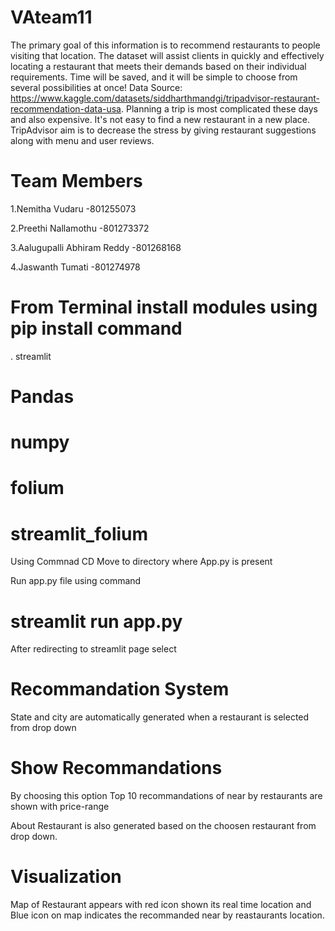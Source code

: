 # VAteam11
The primary goal of this information is to recommend restaurants to people visiting that location. The dataset will assist clients in quickly and effectively locating a restaurant that meets their demands based on their individual requirements. Time will be saved, and it will be simple to choose from several possibilities at once!
Data Source: https://www.kaggle.com/datasets/siddharthmandgi/tripadvisor-restaurant-recommendation-data-usa.
Planning a trip is most complicated these days and also expensive. It's not easy to find a new restaurant in a new place.
TripAdvisor aim is to decrease the stress by giving restaurant suggestions along with menu and user reviews.

# Team Members
1.Nemitha Vudaru                     -801255073

2.Preethi Nallamothu                 -801273372

3.Aalugupalli Abhiram Reddy          -801268168

4.Jaswanth Tumati                    -801274978

# From Terminal install modules using pip install command
. streamlit 
# Pandas 
# numpy
# folium
# streamlit_folium

Using Commnad CD Move to  directory where App.py is present

Run app.py file using command
# streamlit run app.py

After redirecting to streamlit page select
# Recommandation System

State and city are automatically generated when a restaurant is selected from drop down

# Show Recommandations 
By choosing this option Top 10 recommandations of near by restaurants are shown with price-range

About Restaurant is also generated based on the choosen restaurant from drop down.

# Visualization 
Map of Restaurant appears with red icon shown its real time location and Blue icon on map indicates the recommanded near by reastaurants location.



